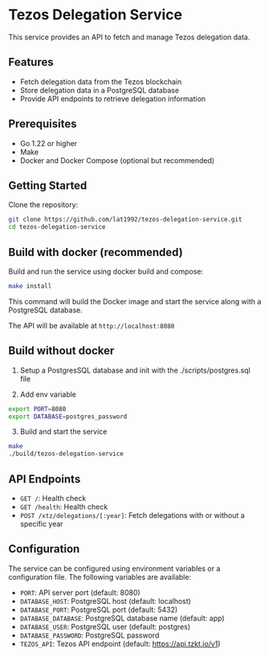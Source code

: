 # Tezos Delegation Service

This service provides an API to fetch and manage Tezos delegation data.

## Features

- Fetch delegation data from the Tezos blockchain
- Store delegation data in a PostgreSQL database
- Provide API endpoints to retrieve delegation information

## Prerequisites

- Go 1.22 or higher
- Make
- Docker and Docker Compose (optional but recommended)

## Getting Started

Clone the repository:

```bash
git clone https://github.com/lat1992/tezos-delegation-service.git
cd tezos-delegation-service
```

## Build with docker (recommended)
Build and run the service using docker build and compose:

```bash
make install
```

This command will build the Docker image and start the service along with a PostgreSQL database.

The API will be available at `http://localhost:8080`

## Build without docker

1. Setup a PostgresSQL database and init with the ./scripts/postgres.sql file

2. Add env variable
```bash
export PORT=8080
export DATABASE=postgres_password
```

3. Build and start the service
```bash
make
./build/tezos-delegation-service
```

## API Endpoints

- `GET /`: Health check
- `GET /health`: Health check
- `POST /xtz/delegations/[:year]`: Fetch delegations with or without a specific year

## Configuration

The service can be configured using environment variables or a configuration file. The following variables are available:

- `PORT`: API server port (default: 8080)
- `DATABASE_HOST`: PostgreSQL host (default: localhost)
- `DATABASE_PORT`: PostgreSQL port (default: 5432)
- `DATABASE_DATABASE`: PostgreSQL database name (default: app)
- `DATABASE_USER`: PostgreSQL user (default: postgres)
- `DATABASE_PASSWORD`: PostgreSQL password
- `TEZOS_API`: Tezos API endpoint (default: https://api.tzkt.io/v1)
